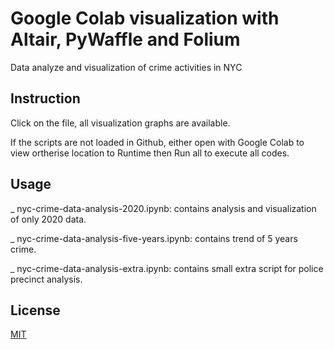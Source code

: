 # Google Colab visualization with Altair, PyWaffle and Folium
Data analyze and visualization of crime activities in NYC

## Instruction

Click on the file, all visualization graphs are available.

If the scripts are not loaded in Github, either open with Google Colab to view ortherise location to Runtime then Run all to execute all codes.


## Usage

_ nyc-crime-data-analysis-2020.ipynb: contains analysis and visualization of only 2020 data.

_ nyc-crime-data-analysis-five-years.ipynb: contains trend of 5 years crime.

_ nyc-crime-data-analysis-extra.ipynb: contains small extra script for police precinct analysis.

## License
[MIT](https://choosealicense.com/licenses/mit/)
